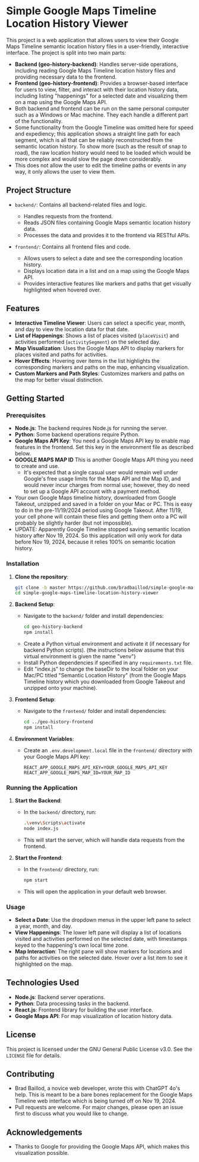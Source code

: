 # Simple Google Maps Timeline Location History Viewer

This project is a web application that allows users to view their Google Maps Timeline semantic location history files in a user-friendly, interactive interface. The project is split into two main parts:

- **Backend (geo-history-backend)**: Handles server-side operations, including reading Google Maps Timeline location history files and providing necessary data to the frontend.
- **Frontend (geo-history-frontend)**: Provides a browser-based interface for users to view, filter, and interact with their location history data, including listing "happenings" for a selected date and visualizing them on a map using the Google Maps API.
- Both backend and frontend can be run on the same personal computer such as a Windows or Mac machine.  They each handle a different part of the functionality.
- Some functionality from the Google Timeline was omitted here for speed and expediency; this application shows a straight line path for each segment, which is all that can be reliably reconstructed from the semantic location history.  To show more (such as the result of snap to road), the raw location history would need to be loaded which would be more complex and would slow the page down considerably.
- This does not allow the user to edit the timeline paths or events in any way, it only allows the user to view them.

## Project Structure

- `backend/`: Contains all backend-related files and logic.
  - Handles requests from the frontend.
  - Reads JSON files containing Google Maps semantic location history data.
  - Processes the data and provides it to the frontend via RESTful APIs.

- `frontend/`: Contains all frontend files and code.
  - Allows users to select a date and see the corresponding location history.
  - Displays location data in a list and on a map using the Google Maps API.
  - Provides interactive features like markers and paths that get visually highlighted when hovered over.

## Features

- **Interactive Timeline Viewer**: Users can select a specific year, month, and day to view the location data for that date.
- **List of Happenings**: Shows a list of places visited (`placeVisit`) and activities performed (`activitySegment`) on the selected day.
- **Map Visualization**: Uses the Google Maps API to display markers for places visited and paths for activities.
- **Hover Effects**: Hovering over items in the list highlights the corresponding markers and paths on the map, enhancing visualization.
- **Custom Markers and Path Styles**: Customizes markers and paths on the map for better visual distinction.

## Getting Started

### Prerequisites

- **Node.js**: The backend requires Node.js for running the server.
- **Python**: Some backend operations require Python.
- **Google Maps API Key**: You need a Google Maps API key to enable map features in the frontend. Set this key in the environment file as described below.
- **GOOGLE MAPS MAP ID** This is another Google Maps API thing you need to create and use.
   - It's expected that a single casual user would remain well under Google's free usage limits for the Maps API and the Map ID, and would never incur charges from normal use; however, they do need to set up a Google API account with a payment method.
- Your own Google Maps timeline history, downloaded from Google Takeout, unzipped and saved in a folder on your Mac or PC.  This is easy to do in the pre-11/19/2024 period using Google Takeout.  After 11/19, your cell phone will contain these files and getting them onto a PC will probably be slightly harder (but not impossible).
- UPDATE: Apparently Google Timeline stopped saving semantic location history after Nov 19, 2024.  So this application will only work for data before Nov 19, 2024, because it relies 100% on semantic location history.

### Installation

1. **Clone the repository**:
   ```sh
   git clone -b master https://github.com/bradbaillod/simple-google-maps-timeline-location-history-viewer.git
   cd simple-google-maps-timeline-location-history-viewer
   ```

2. **Backend Setup**:
   - Navigate to the `backend/` folder and install dependencies:
     ```sh
     cd geo-history-backend
     npm install
     ```
   - Create a Python virtual environment and activate it (if necessary for backend Python scripts).  (the instructions below assume that this virtual environment is given the name "venv")
   - Install Python dependencies if specified in any `requirements.txt` file.
   - Edit "index.js" to change the baseDir to the local folder on your Mac/PC titled "Semantic Location History" (from the Google Maps Timeline history which you downloaded from Google Takeout and unzipped onto your machine).

3. **Frontend Setup**:
   - Navigate to the `frontend/` folder and install dependencies:
     ```sh
     cd ../geo-history-frontend
     npm install
     ```

4. **Environment Variables**:
   - Create an `.env.development.local` file in the `frontend/` directory with your Google Maps API key:
     ```env
     REACT_APP_GOOGLE_MAPS_API_KEY=YOUR_GOOGLE_MAPS_API_KEY
     REACT_APP_GOOGLE_MAPS_MAP_ID=YOUR_MAP_ID
     ```

### Running the Application

1. **Start the Backend**:
   - In the `backend/` directory, run:
     ```sh
     .\venv\Scripts\activate
     node index.js
     ```
   - This will start the server, which will handle data requests from the frontend.

2. **Start the Frontend**:
   - In the `frontend/` directory, run:
     ```sh
     npm start
     ```
   - This will open the application in your default web browser.

### Usage

- **Select a Date**: Use the dropdown menus in the upper left pane to select a year, month, and day.
- **View Happenings**: The lower left pane will display a list of locations visited and activities performed on the selected date, with timestamps keyed to the happening's own local time zone.
- **Map Interaction**: The right pane will show markers for locations and paths for activities on the selected date. Hover over a list item to see it highlighted on the map.

## Technologies Used

- **Node.js**: Backend server operations.
- **Python**: Data processing tasks in the backend.
- **React.js**: Frontend library for building the user interface.
- **Google Maps API**: For map visualization of location history data.

## License

This project is licensed under the GNU General Public License v3.0. See the `LICENSE` file for details.

## Contributing

- Brad Baillod, a novice web developer, wrote this with ChatGPT 4o's help.  This is meant to be a bare bones replacement for the Google Maps Timeline web interface which is being turned off on Nov  19, 2024.
- Pull requests are welcome. For major changes, please open an issue first to discuss what you would like to change.

## Acknowledgements

- Thanks to Google for providing the Google Maps API, which makes this visualization possible.
